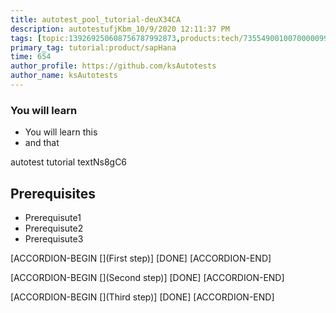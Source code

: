 ```yaml
---
title: autotest_pool_tutorial-deuX34CA
description: autotestufjKbm_10/9/2020 12:11:37 PM
tags: [topic:139269250608756787992873,products:tech/73554900100700000996,tutorial:experience/advanced]
primary_tag: tutorial:product/sapHana
time: 654
author_profile: https://github.com/ksAutotests
author_name: ksAutotests
---
```

### You will learn
- You will learn this
- and that

autotest tutorial textNs8gC6

## Prerequisites
- Prerequisute1
- Prerequisute2
- Prerequisute3

[ACCORDION-BEGIN [](First step)]
[DONE]
[ACCORDION-END]

[ACCORDION-BEGIN [](Second step)]
[DONE]
[ACCORDION-END]

[ACCORDION-BEGIN [](Third step)]
[DONE]
[ACCORDION-END]

